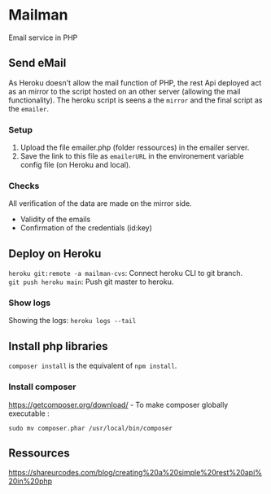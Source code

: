# Mailman
Email service in PHP

## Send eMail
As Heroku doesn't allow the mail function of PHP, the rest Api deployed act as an mirror to the script hosted on an other server (allowing the mail functionality). The heroku script is seens a the `mirror` and the final script as the `emailer`.

### Setup
1. Upload the file emailer.php (folder ressources) in the emailer server.
2. Save the link to this file as `emailerURL` in the environement variable config file (on Heroku and local). 

### Checks
All verification of the data are made on the mirror side. 
- Validity of the emails
- Confirmation of the credentials (id:key)

## Deploy on Heroku
`heroku git:remote -a mailman-cvs`: Connect heroku CLI to git branch. </br>
`git push heroku main`: Push git master to heroku.

### Show logs 
Showing the logs: `heroku logs --tail`

## Install php libraries
`composer install` is the equivalent of `npm install`.

### Install composer
https://getcomposer.org/download/ - To make composer globally executable : 
```
sudo mv composer.phar /usr/local/bin/composer
```

## Ressources
https://shareurcodes.com/blog/creating%20a%20simple%20rest%20api%20in%20php